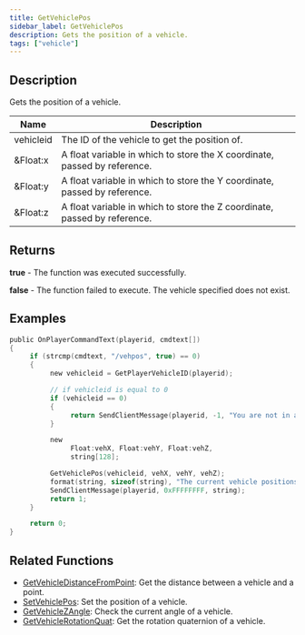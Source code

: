 ```yaml
---
title: GetVehiclePos
sidebar_label: GetVehiclePos
description: Gets the position of a vehicle.
tags: ["vehicle"]
---
```


## Description

Gets the position of a vehicle.

| Name      | Description                                                               |
| --------- | ------------------------------------------------------------------------- |
| vehicleid | The ID of the vehicle to get the position of.                             |
| &Float:x  | A float variable in which to store the X coordinate, passed by reference. |
| &Float:y  | A float variable in which to store the Y coordinate, passed by reference. |
| &Float:z  | A float variable in which to store the Z coordinate, passed by reference. |

## Returns

**true** - The function was executed successfully.

**false** - The function failed to execute. The vehicle specified does not exist.

## Examples

```c
public OnPlayerCommandText(playerid, cmdtext[])
{
     if (strcmp(cmdtext, "/vehpos", true) == 0)
     {
          new vehicleid = GetPlayerVehicleID(playerid);

          // if vehicleid is equal to 0
          if (vehicleid == 0)
          {
               return SendClientMessage(playerid, -1, "You are not in any vehicle!");
          }

          new
               Float:vehX, Float:vehY, Float:vehZ,
               string[128];

          GetVehiclePos(vehicleid, vehX, vehY, vehZ);
          format(string, sizeof(string), "The current vehicle positions are: %f, %f, %f", vehX, vehY, vehZ);
          SendClientMessage(playerid, 0xFFFFFFFF, string);
          return 1;
     }

     return 0;
}
```

## Related Functions

- [GetVehicleDistanceFromPoint](GetVehicleDistanceFromPoint): Get the distance between a vehicle and a point.
- [SetVehiclePos](SetVehiclePos): Set the position of a vehicle.
- [GetVehicleZAngle](GetVehicleZAngle): Check the current angle of a vehicle.
- [GetVehicleRotationQuat](GetVehicleRotationQuat): Get the rotation quaternion of a vehicle.
